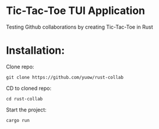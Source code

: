 # Tic-Tac-Toe TUI Application
Testing Github collaborations by creating Tic-Tac-Toe in Rust

# Installation:
Clone repo:
```
git clone https://github.com/yuow/rust-collab
```
CD to cloned repo:
```
cd rust-collab
```
Start the project:
```
cargo run
```
